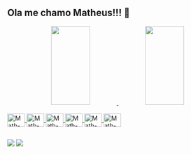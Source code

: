 ## Ola me chamo Matheus!!! 👋

<div align="center" >
  <a href="https://github.com/Mathwz7">
  <img width="42%" height="180em" src="https://github-readme-stats.vercel.app/api?username=Mathwz7&show_icons=true&theme=dark&include_all_commits=true&count_private=true"/>
  <img width="42%" height="180em" src="https://github-readme-stats.vercel.app/api/top-langs/?username=Mathwz7&layout=compact&langs_count=7&theme=dark"/>
</div>

<div style="display: inline_block"><br>
  <img align="center" alt="Math-html" height="30" width="40" src="https://cdn.jsdelivr.net/gh/devicons/devicon/icons/html5/html5-original.svg">
  <img align="center" alt="Math-css" height="30" width="40" src="https://cdn.jsdelivr.net/gh/devicons/devicon/icons/css3/css3-original.svg">
  <img align="center" alt="Math-js" height="30" width="40" src="https://cdn.jsdelivr.net/gh/devicons/devicon/icons/javascript/javascript-original.svg">
  <img align="center" alt="Math-php" height="30" width="40" src="https://cdn.jsdelivr.net/gh/devicons/devicon/icons/php/php-original.svg">
  <img align="center" alt="Math-java" height="30" width="40" src="https://cdn.jsdelivr.net/gh/devicons/devicon/icons/java/java-original.svg">
  <img align="center" alt="Math-sql" height="30" width="40" src="https://cdn.jsdelivr.net/gh/devicons/devicon/icons/mysql/mysql-original.svg">
</div>
  
  ##
  
<div>
  <a href = "#"><img src="https://img.shields.io/badge/-Gmail-%23333?style=for-the-badge&logo=gmail&logoColor=white" target="_blank"></a>
  <a href="#" target="_blank"><img src="https://img.shields.io/badge/-LinkedIn-%230077B5?style=for-the-badge&logo=linkedin&logoColor=white" target="_blank"></a>
</div>
